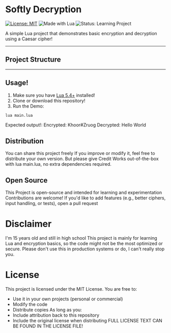 # Softly Decryption

[![License: MIT](https://img.shields.io/badge/License-MIT-yellow.svg)](LICENSE) 
![Made with Lua](https://img.shields.io/badge/Made%20with-Lua-blue.svg)
![Status: Learning Project](https://img.shields.io/badge/Status-Learning%20Project-lightgrey.svg)

A simple Lua project that demonstrates basic encryption and decryption using a Caesar cipher!

---

## Project Structure
---
## Usage!

1. Make sure you have [Lua 5.4+](https://www.lua.org/) installed!
2. Clone or download this repository!
3. Run the Demo:
```bash
lua main.lua
```

Expected output!:
Encrypted: Khoor#Zruog
Decrypted: Hello World

## Distribution
You can share this project freely
If you improve or modify it, feel free to distribute your own version. But please give Credit
Works out-of-the-box with lua main.lua, no extra dependencies required.

## Open Source
This Project is open-source and intended for learning and experimentation
Contributions are welcome! If you'd like to add features (e.g., better ciphers, input handling, or tests), open a pull request

# Disclaimer
I'm 15 years old and still in high school
This project is mainly for learning Lua and encryption basics, so the code might not be the most optimized or secure. Please don't use this in production systems or do, I can't really stop you.

# License
This project is licensed under the MIT License.
You are free to:
- Use it in your own projects (personal or commercial)
- Modify the code
- Distribute copies
As long as you:
- Include attribution back to this repository
- Include the original license when distributing
FULL LICENSE TEXT CAN BE FOUND IN THE LICENSE FILE!
